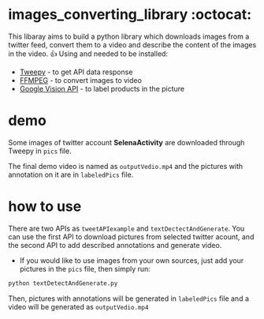 # images_converting_library :octocat:

This libaray aims to build a python library which downloads images from a twitter feed, convert them to a video and describe the content of the images in the video. :+1:
Using and needed to be installed:
  - [Tweepy](http://docs.tweepy.org/en/v3.5.0/)  - to get API data response
  - [FFMPEG](https://www.ffmpeg.org/) - to convert images to video
  - [Google Vision API](https://cloud.google.com/vision/) - to label products in the picture


# demo 
Some images of twitter account **SelenaActivity** are downloaded through Tweepy in ```pics``` file.

The final demo video is named as ```outputVedio.mp4``` and the pictures with annotation on it are in  ```labeledPics``` file.



# how to use
There are two APIs as ```tweetAPIexample``` and ```textDectectAndGenerate```. You can use the first API to download pictures from selected twitter acount, and the second API to add described annotations and generate video.

* If you would like to use images from your own sources, just add your pictures in the ```pics``` file, then simply run:
```python
python textDetectAndGenerate.py
```
  Then, pictures with annotations will be generated in ```labeledPics``` file and a video will be generated as ```outputVedio.mp4```
  


